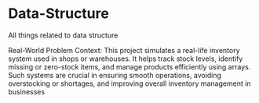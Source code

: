 # Data-Structure
All things related to data structure


Real-World Problem Context: This project simulates a real-life inventory
system used in shops or warehouses. It helps track stock levels, identify missing or zero-stock items, and manage products efficiently using arrays. Such systems are crucial in ensuring smooth operations, avoiding overstocking or shortages, and improving overall inventory management in businesses
